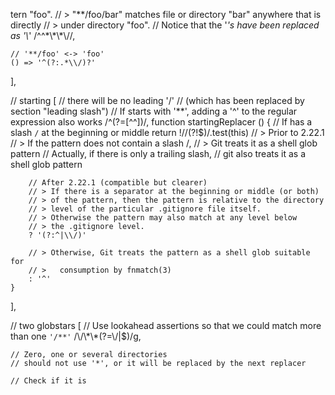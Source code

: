 tern "foo".
    // > "**/foo/bar" matches file or directory "bar" anywhere that is directly
    // >   under directory "foo".
    // Notice that the '*'s have been replaced as '\\*'
    /^\^*\\\*\\\*\\\//,

    // '**/foo' <-> 'foo'
    () => '^(?:.*\\/)?'
  ],

  // starting
  [
    // there will be no leading '/'
    //   (which has been replaced by section "leading slash")
    // If starts with '**', adding a '^' to the regular expression also works
    /^(?=[^^])/,
    function startingReplacer () {
      // If has a slash `/` at the beginning or middle
      return !/\/(?!$)/.test(this)
        // > Prior to 2.22.1
        // > If the pattern does not contain a slash /,
        // >   Git treats it as a shell glob pattern
        // Actually, if there is only a trailing slash,
        //   git also treats it as a shell glob pattern

        // After 2.22.1 (compatible but clearer)
        // > If there is a separator at the beginning or middle (or both)
        // > of the pattern, then the pattern is relative to the directory
        // > level of the particular .gitignore file itself.
        // > Otherwise the pattern may also match at any level below
        // > the .gitignore level.
        ? '(?:^|\\/)'

        // > Otherwise, Git treats the pattern as a shell glob suitable for
        // >   consumption by fnmatch(3)
        : '^'
    }
  ],

  // two globstars
  [
    // Use lookahead assertions so that we could match more than one `'/**'`
    /\\\/\\\*\\\*(?=\\\/|$)/g,

    // Zero, one or several directories
    // should not use '*', or it will be replaced by the next replacer

    // Check if it is 